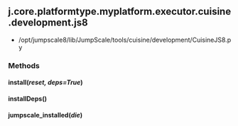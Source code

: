 <!-- toc -->
## j.core.platformtype.myplatform.executor.cuisine.development.js8

- /opt/jumpscale8/lib/JumpScale/tools/cuisine/development/CuisineJS8.py

### Methods

#### install(*reset, deps=True*) 

#### installDeps() 

#### jumpscale_installed(*die*) 

